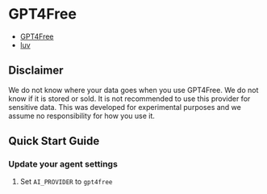 # GPT4Free

- [GPT4Free](https://github.com/xtekky/gpt4free)
- [luv](https://github.com/rave0790/luv)

## Disclaimer

We do not know where your data goes when you use GPT4Free. We do not know if it is stored or sold. It is not recommended to use this provider for sensitive data. This was developed for experimental purposes and we assume no responsibility for how you use it.

## Quick Start Guide

### Update your agent settings

1. Set `AI_PROVIDER` to `gpt4free`

